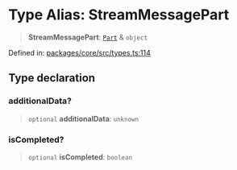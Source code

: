 # Type Alias: StreamMessagePart

> **StreamMessagePart**: [`Part`](Part.md) & `object`

Defined in: [packages/core/src/types.ts:114](https://github.com/GeoDaCenter/openassistant/blob/0f7bf760e453a1735df9463dc799b04ee2f630fd/packages/core/src/types.ts#L114)

## Type declaration

### additionalData?

> `optional` **additionalData**: `unknown`

### isCompleted?

> `optional` **isCompleted**: `boolean`
